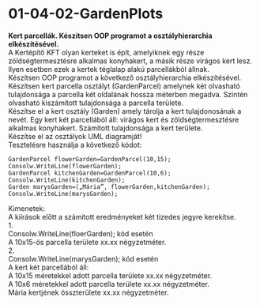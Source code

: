 # 01-04-02-GardenPlots
**Kert parcellák. Készítsen OOP programot a osztályhierarchia elkészítésével.**    
A Kertépítő KFT olyan kerteket is épít, amelyiknek egy része zöldségtermesztésre alkalmas konyhakert, a másik része virágos kert lesz. Ilyen esetben ezek a kertek téglalap alakú parcellákból állnak.    
Készítsen OOP programot a következő osztályhierarchia elkészítésével.    
Készítsen kert parcella osztályt (GardenParcel) amelynek két olvasható tulajdonsága a parcella két oldalának hossza méterben megadva. Szintén olvasható kiszámított tulajdonsága a parcella területe.    
Készítse el a kert osztály (Garden) amely tárolja a kert tulajdonosának a nevét. Egy kert két parcellából áll: virágos kert és zöldségtermesztésre alkalmas konyhakert. Számított tulajdonsága a kert területe.    
Készítse el az osztályok UML diagramját!   
Tesztelésre használja a következő kódot:    
```
GardenParcel flowerGarden=GardenParcel(10,15);
Consolw.WriteLine(flowerGarden);
GardenParcel kitchenGarden=GardenParcel(10,6);
Consolw.WriteLine(kitchenGarden);
Garden marysGarden=(„Mária”, flowerGarden,kitchenGarden);
Consolw.WriteLine(marysGarden);
````
Kimenetek:   
A kiírások előtt a számított eredményeket két tizedes jegyre kerekítse.    
1.    
Consolw.WriteLine(floerGarden); kód esetén   
A 10x15-ös parcella területe xx.xx négyzetméter.    
2.    
Consolw.WriteLine(marysGarden); kód esetén    
A kert két parcellából áll:    
A 10x15 méretekkel adott parcella területe xx.xx négyzetméter.    
A 10x6 méretekkel adott parcella területe xx.xx négyzetméter.    
Mária kertjének összterülete xx.xx négyzetméter.    
